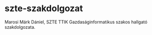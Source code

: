 # szte-szakdolgozat
Marosi Márk Dániel, SZTE TTIK Gazdaságinformatikus szakos hallgató szakdolgozata.
